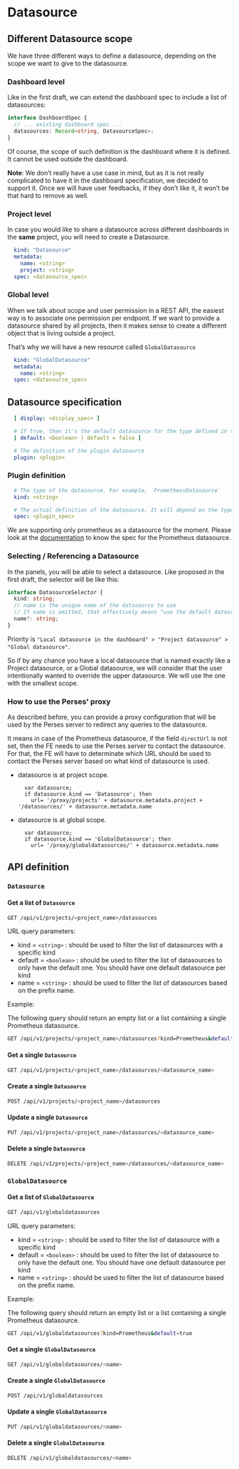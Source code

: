 # Datasource

## Different Datasource scope

We have three different ways to define a datasource, depending on the scope we want to give
to the datasource.

### Dashboard level

Like in the first draft, we can extend the dashboard spec to include a list of datasources:

```typescript
interface DashboardSpec {
  // ... existing dashboard spec ...
  datasources: Record<string, DatasourceSpec>;
}
```

Of course, the scope of such definition is the dashboard where it is defined.
It cannot be used outside the dashboard.

**Note**: We don’t really have a use case in mind, but as it is not really complicated to have it in the dashboard
specification, we decided to support it.
Once we will have user feedbacks, if they don’t like it, it won’t be that hard to remove as well.

### Project level

In case you would like to share a datasource across different dashboards in the **same** project, you will need to
create a Datasource.

```yaml
  kind: "Datasource"
  metadata:
    name: <string>
    project: <string>
  spec: <datasource_spec>
```

### Global level

When we talk about scope and user permission in a REST API, the easiest way is to associate one permission per endpoint.
If we want to provide a datasource shared by all projects, then it makes sense to create a different object that is
living outside a project.

That’s why we will have a new resource called `GlobalDatasource`

```yaml
  kind: "GlobalDatasource"
  metadata:
    name: <string>
  spec: <datasource_spec>
```

## Datasource specification

```yaml
  [ display: <display_spec> ]

  # If true, then it's the default datasource for the type defined in the plugin.
  [ default: <boolean> | default = false ]

  # The definition of the plugin datasource
  plugin: <plugin>
```

### Plugin definition

```yaml
  # The type of the datasource. For example, `PrometheusDatasource`
  kind: <string>

  # The actual definition of the datasource. It will depend on the type defined in the previous field `kind`
  spec: <plugin_spec>
```

We are supporting only prometheus as a datasource for the moment.
Please look at the [documentation](./plugin/prometheus.md#datasource) to know the spec for the Prometheus datasource.

### Selecting / Referencing a Datasource

In the panels, you will be able to select a datasource. Like proposed in the first draft, the selector will be like
this:

```typescript
interface DatasourceSelector {
  kind: string;
  // name is the unique name of the datasource to use
  // If name is omitted, that effectively means "use the default datasource for this kind".
  name?: string;
}
```

Priority is `"Local datasource in the dashboard" > "Project datasource" > "Global datasource"`.

So if by any chance you have a local datasource that is named exactly like a Project datasource, or a Global datasource,
we will consider that the user intentionally wanted to override the upper datasource. We will use the one with the
smallest scope.

### How to use the Perses' proxy

As described before, you can provide a proxy configuration that will be used by the Perses server to redirect any
queries to the datasource.

It means in case of the Prometheus datasource, if the field `directUrl` is not set, then the FE needs to use the Perses
server to contact the datasource.
For that, the FE will have to determinate which URL should be used to contact the Perses server based on what kind of
datasource is used.

* datasource is at project scope.

  ```
    var datasource; 
    if datasource.kind == 'Datasource'; then 
      url= '/proxy/projects' + datasource.metadata.project + '/datasources/' + datasource.metadata.name 
  ```

* datasource is at global scope.

  ```
    var datasource; 
    if datasource.kind == 'GlobalDatasource'; then 
      url= '/proxy/globaldatasources/' + datasource.metadata.name 
  ```

## API definition

### `Datasource`

#### Get a list of `Datasource`

```bash
GET /api/v1/projects/<project_name>/datasources
```

URL query parameters:

- kind = `<string>` : should be used to filter the list of datasources with a specific kind
- default = `<boolean>` : should be used to filter the list of datasources to only have the default one. You should have
  one default datasource per kind
- name = `<string>` : should be used to filter the list of datasources based on the prefix name.

Example:

The following query should return an empty list or a list containing a single Prometheus datasource.

```bash
GET /api/v1/projects/<project_name>/datasources?kind=Prometheus&default=true
```

#### Get a single `Datasource`

```bash
GET /api/v1/projects/<project_name>/datasources/<datasource_name>
```

#### Create a single `Datasource`

```bash
POST /api/v1/projects/<project_name>/datasources
```

#### Update a single `Datasource`

```bash
PUT /api/v1/projects/<project_name>/datasources/<datasource_name>
```

#### Delete a single `Datasource`

```bash
DELETE /api/v1/projects/<project_name>/datasources/<datasource_name>
```

### `GlobalDatasource`

#### Get a list of `GlobalDatasource`

```bash
GET /api/v1/globaldatasources
```

URL query parameters:

- kind = `<string>` : should be used to filter the list of datasource with a specific kind
- default = `<boolean>` : should be used to filter the list of datasource to only have the default one. You should have
  one default datasource per kind
- name = `<string>` : should be used to filter the list of datasource based on the prefix name.

Example:

The following query should return an empty list or a list containing a single Prometheus datasource.

```bash
GET /api/v1/globaldatasources?kind=Prometheus&default=true
```

#### Get a single `GlobalDatasource`

```bash
GET /api/v1/globaldatasources/<name>
```

#### Create a single `GlobalDatasource`

```bash
POST /api/v1/globaldatasources
```

#### Update a single `GlobalDatasource`

```bash
PUT /api/v1/globaldatasources/<name>
```

#### Delete a single `GlobalDatasource`

```bash
DELETE /api/v1/globaldatasources/<name>
```
